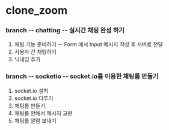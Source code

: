 # clone_zoom

### branch -- chatting -- 실시간 채팅 완성 하기
1. 채팅 기능 준비하기 -- Form 에서 Input 메시지 작성 후 서버로 전달
2. 사용자 간 채팅하기
3. 닉네임 추가 

### branch -- socketio -- socket.io를 이용한 채팅룸 만들기
1. socket.io 설치
2. socket.io 다루기
3. 채팅룸 만들기
4. 채팅룸 안에서 메시지 교환
5. 채팅룸 알람 보내기